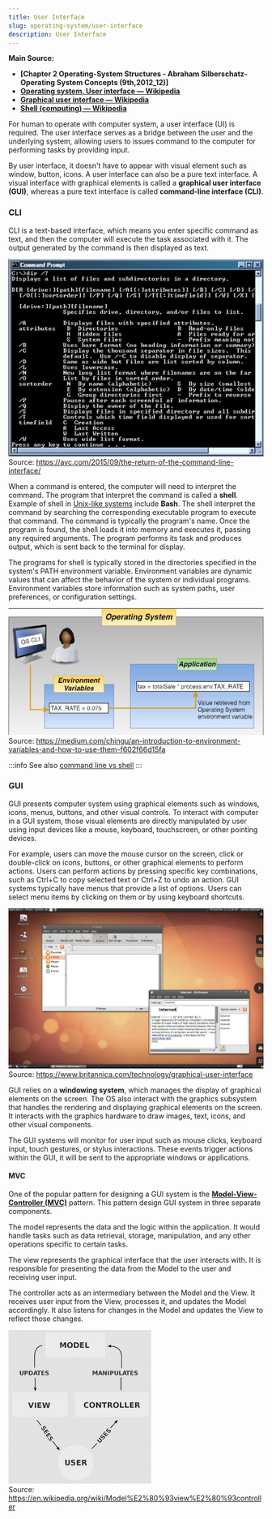 ```yaml
---
title: User Interface
slug: operating-system/user-interface
description: User Interface
---
```


**Main Source:**

- **[Chapter 2 Operating-System Structures - Abraham Silberschatz-Operating System Concepts (9th,2012_12)]**
- **[Operating system, User interface — Wikipedia](https://en.wikipedia.org/wiki/Operating_system#User_interface)**
- **[Graphical user interface — Wikipedia](https://en.wikipedia.org/wiki/Graphical_user_interface)**
- **[Shell (computing) — Wikipedia](<https://en.wikipedia.org/wiki/Shell_(computing)>)**

For human to operate with computer system, a user interface (UI) is required. The user interface serves as a bridge between the user and the underlying system, allowing users to issues command to the computer for performing tasks by providing input.

By user interface, it doesn't have to appear with visual element such as window, button, icons. A user interface can also be a pure text interface. A visual interface with graphical elements is called a **graphical user interface (GUI)**, whereas a pure text interface is called **command-line interface (CLI)**.

### CLI

CLI is a text-based interface, which means you enter specific command as text, and then the computer will execute the task associated with it. The output generated by the command is then displayed as text.

![Example of CLI, Windows command prompt](./cli.png)  
Source: https://avc.com/2015/09/the-return-of-the-command-line-interface/

When a command is entered, the computer will need to interpret the command. The program that interpret the command is called a **shell**. Example of shell in [Unix-like systems](/operating-system/unix) include **Bash**. The shell interpret the command by searching the corresponding executable program to execute that command. The command is typically the program's name. Once the program is found, the shell loads it into memory and executes it, passing any required arguments. The program performs its task and produces output, which is sent back to the terminal for display.

The programs for shell is typically stored in the directories specified in the system's PATH environment variable. Environment variables are dynamic values that can affect the behavior of the system or individual programs. Environment variables store information such as system paths, user preferences, or configuration settings.

![Environment variable](./env.png)  
Source: https://medium.com/chingu/an-introduction-to-environment-variables-and-how-to-use-them-f602f66d15fa

:::info
See also [command line vs shell](/computer-and-programming-fundamentals/computer-and-programming-terminology#command-line-command-prompt-shell-bash-terminal-console)
:::

### GUI

GUI presents computer system using graphical elements such as windows, icons, menus, buttons, and other visual controls. To interact with computer in a GUI system, those visual elements are directly manipulated by user using input devices like a mouse, keyboard, touchscreen, or other pointing devices.

For example, users can move the mouse cursor on the screen, click or double-click on icons, buttons, or other graphical elements to perform actions. Users can perform actions by pressing specific key combinations, such as Ctrl+C to copy selected text or Ctrl+Z to undo an action. GUI systems typically have menus that provide a list of options. Users can select menu items by clicking on them or by using keyboard shortcuts.

![GUI](./gui.png)  
Source: https://www.britannica.com/technology/graphical-user-interface

GUI relies on a **windowing system**, which manages the display of graphical elements on the screen. The OS also interact with the graphics subsystem that handles the rendering and displaying graphical elements on the screen. It interacts with the graphics hardware to draw images, text, icons, and other visual components.

The GUI systems will monitor for user input such as mouse clicks, keyboard input, touch gestures, or stylus interactions. These events trigger actions within the GUI, it will be sent to the appropriate windows or applications.

#### MVC

One of the popular pattern for designing a GUI system is the **[Model-View-Controller (MVC)](/software-engineering/other-architecture-patterns#mvc)** pattern. This pattern design GUI system in three separate components.

The model represents the data and the logic within the application. It would handle tasks such as data retrieval, storage, manipulation, and any other operations specific to certain tasks.

The view represents the graphical interface that the user interacts with. It is responsible for presenting the data from the Model to the user and receiving user input.

The controller acts as an intermediary between the Model and the View. It receives user input from the View, processes it, and updates the Model accordingly. It also listens for changes in the Model and updates the View to reflect those changes.

![MVC](./mvc.png)  
Source: https://en.wikipedia.org/wiki/Model%E2%80%93view%E2%80%93controller
